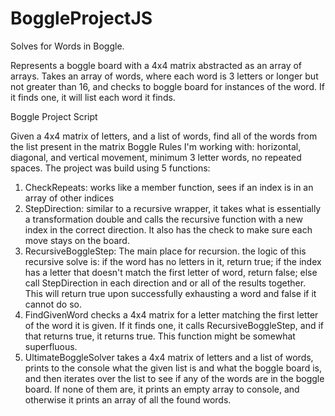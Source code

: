 # BoggleProjectJS
Solves for Words in Boggle.

Represents a boggle board with a 4x4 matrix abstracted as an array of arrays.
Takes an array of words, where each word is 3 letters or longer but not greater than
16, and checks to boggle board for instances of the word. If it finds one, it will
list each word it finds.

Boggle Project Script 

Given a 4x4 matrix of letters, and a list of words,
find all of the words from the list present in the matrix
     Boggle Rules I'm working with:
     horizontal, diagonal, and vertical movement, 
     minimum 3 letter words,
     no repeated spaces.
The project was build using 5 functions:
 1. CheckRepeats: works like a member function, sees
    if an index is in an array of other indices
 2. StepDirection: similar to a recursive wrapper, it takes 
    what is essentially a transformation double and calls 
    the recursive function with a new index in the correct
    direction. It also has the check to make sure each move
    stays on the board.
 3. RecursiveBoggleStep: The main place for recursion.
    the logic of this recursive solve is: if the word
    has no letters in it, return true; if the index 
    has a letter that doesn't match the first letter of 
    word, return false; else call StepDirection in each direction
    and or all of the results together. This will return true
    upon successfully exhausting a word and false if it cannot 
    do so. 
 4. FindGivenWord checks a 4x4 matrix for a letter matching 
    the first letter of the word it is given. If it finds one, it calls 
    RecursiveBoggleStep, and if that returns true, it returns true. This
    function might be somewhat superfluous. 
 5. UltimateBoggleSolver takes a 4x4 matrix of letters and a list of words,
    prints to the console what the given list is and what the boggle board is,
    and then iterates over the list to see if any of the words are in the 
    boggle board. If none of them are, it prints an empty array to console,
    and otherwise it prints an array of all the found words.
